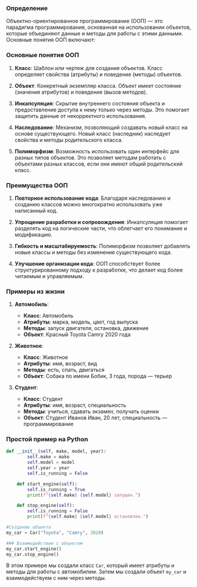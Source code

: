 ### Определение

Объектно-ориентированное программирование (ООП) — это парадигма программирования, основанная на использовании объектов, которые объединяют данные и методы для работы с этими данными. Основные понятия ООП включают:
### Основные понятия ООП

1. **Класс**: Шаблон или чертеж для создания объектов. Класс определяет свойства (атрибуты) и поведение (методы) объектов.

2. **Объект**: Конкретный экземпляр класса. Объект имеет состояние (значения атрибутов) и поведение (вызов методов).

3. **Инкапсуляция**: Скрытие внутреннего состояния объекта и предоставление доступа к нему только через методы. Это помогает защитить данные от некорректного использования.

4. **Наследование**: Механизм, позволяющий создавать новый класс на основе существующего. Новый класс (наследник) наследует свойства и методы родительского класса.

5. **Полиморфизм**: Возможность использовать один интерфейс для разных типов объектов. Это позволяет методам работать с объектами разных классов, если они имеют общий родительский класс.
### Преимущества ООП

1. **Повторное использование кода**: Благодаря наследованию и созданию классов можно многократно использовать уже написанный код.

2. **Упрощение разработки и сопровождения**: Инкапсуляция помогает разделять код на логические части, что облегчает его понимание и модификацию.

3. **Гибкость и масштабируемость**: Полиморфизм позволяет добавлять новые классы и методы без изменения существующего кода.

4. **Улучшение организации кода**: ООП способствует более структурированному подходу к разработке, что делает код более читаемым и управляемым.
### Примеры из жизни

1. **Автомобиль**:
    - **Класс**: Автомобиль
    - **Атрибуты**: марка, модель, цвет, год выпуска
    - **Методы**: запуск двигателя, остановка, движение
    - **Объект**: Красный Toyota Camry 2020 года

2. **Животное**:
    
    - **Класс**: Животное
    - **Атрибуты**: имя, возраст, вид
    - **Методы**: есть, спать, двигаться
    - **Объект**: Собака по имени Бобик, 3 года, порода — терьер

3. **Студент**:
    
    - **Класс**: Студент
    - **Атрибуты**: имя, возраст, специальность
    - **Методы**: учиться, сдавать экзамен, получать оценки
    - **Объект**: Студент Иванов Иван, 20 лет, специальность — программирование

### Простой пример на Python

```python
def __init__(self, make, model, year):
        self.make = make
        self.model = model
        self.year = year
        self.is_running = False

    def start_engine(self):
        self.is_running = True
        print(f"{self.make} {self.model} запущен.")

    def stop_engine(self):
        self.is_running = False
        print(f"{self.make} {self.model} остановлен.")

#Создание объекта
my_car = Car("Toyota", "Camry", 2020)

### Взаимодействие с объектом
my_car.start_engine()
my_car.stop_engine()
```

В этом примере мы создали класс `Car`, который имеет атрибуты и методы для работы с автомобилем. Затем мы создали объект `my_car` и взаимодействуем с ним через методы.
